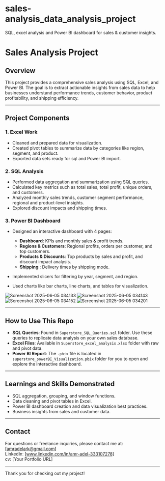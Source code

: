 # sales-analysis_data_analysis_project
SQL, excel analysis and Power BI dashboard for sales &amp; customer insights.


# Sales Analysis Project

## Overview
This project provides a comprehensive sales analysis using SQL, Excel, and Power BI. The goal is to extract actionable insights from sales data to help businesses understand performance trends, customer behavior, product profitability, and shipping efficiency.

---

## Project Components
### 1. Excel Work
- Cleaned and prepared data for visualization.
- Created pivot tables to summarize data by categories like region, segment, and product.
- Exported data sets ready for sql and Power BI import.


  
### 2. SQL Analysis
- Performed data aggregation and summarization using SQL queries.
- Calculated key metrics such as total sales, total profit, unique orders, and customers.
- Analyzed monthly sales trends, customer segment performance, regional and product-level insights.
- Explored discount impacts and shipping times.



### 3. Power BI Dashboard
- Designed an interactive dashboard with 4 pages:
  - **Dashboard**: KPIs and monthly sales & profit trends.
  - **Regions & Customers**: Regional profits, orders per customer, and top customers.
  - **Products & Discounts**: Top products by sales and profit, and discount impact analysis.
  - **Shipping** : Delivery times by shipping mode.

- Implemented slicers for filtering by year, segment, and region.
- Used charts like bar charts, line charts, and tables for visualization.





![Screenshot 2025-06-05 034133](https://github.com/user-attachments/assets/1922c935-1e11-4758-b55b-193466570435)
![Screenshot 2025-06-05 034143](https://github.com/user-attachments/assets/302bca3a-73ad-4026-b187-1c3c6607bdbb)
![Screenshot 2025-06-05 034152](https://github.com/user-attachments/assets/79c7676b-9d3b-47da-b57f-281eff72a2a7)
![Screenshot 2025-06-05 034201](https://github.com/user-attachments/assets/5aa8f245-286c-4bdc-891e-8a3177f22799)



---

## How to Use This Repo

- **SQL Queries**: Found in `Superstore_SQL_Queries.sql` folder. Use these queries to replicate data analysis on your own sales database.
- **Excel Files**: Available in `Superstore_excel_analysis.xlsx` folder with raw and pivot data.
- **Power BI Report**: The `.pbix` file is located in `superstore_powerBI_Visualization.pbix` folder for you to open and explore the interactive dashboard.

---

## Learnings and Skills Demonstrated

- SQL aggregation, grouping, and window functions.
- Data cleaning and pivot tables in Excel.
- Power BI dashboard creation and data visualization best practices.
- Business insights from sales and customer data.

---


## Contact

For questions or freelance inquiries, please contact me at: [amradelark@gmail.com]  
LinkedIn: [www.linkedin.com/in/amr-adel-333107278]  
cv: [Your Portfolio URL]

---

Thank you for checking out my project!
